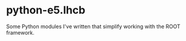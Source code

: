 
# python-e5.lhcb

Some Python modules I've written that simplify working with the ROOT framework.

